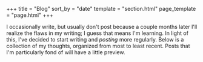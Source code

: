 +++
title = "Blog"
sort_by = "date"
template = "section.html"
page_template = "page.html"
+++

I occasionally write, but usually don't post because a couple months later I'll realize the flaws in my writing; I guess that means I'm learning. In light of this, I've decided to start writing and *posting* more regularly. Below is a collection of my thoughts, organized from most to least recent. Posts that I'm particularly fond of will have a little preview.
